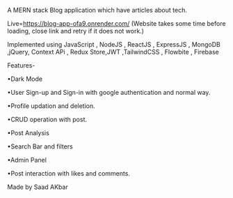 
A MERN stack Blog application which have articles about tech.


Live=https://blog-app-ofa9.onrender.com/
(Website takes some time before loading, close link and retry if it does not work.)

Implemented using JavaScript , NodeJS , ReactJS , ExpressJS , MongoDB ,jQuery, Context APi , Redux Store,JWT ,TailwindCSS , Flowbite , Firebase

Features-


•Dark Mode


•User Sign-up and Sign-in with google authentication and normal way.


•Profile updation and deletion.


•CRUD operation with post.


•Post Analysis


•Search Bar and filters


•Admin Panel


•Post interaction with likes and comments.


Made by Saad AKbar
